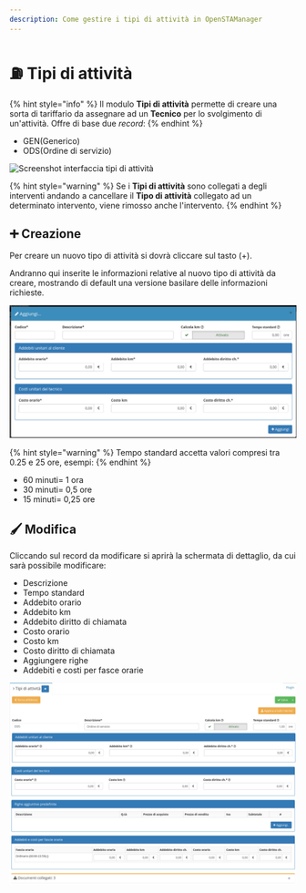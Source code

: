 ```yaml
---
description: Come gestire i tipi di attività in OpenSTAManager
---
```


# ⛽ Tipi di attività

{% hint style="info" %}
Il modulo **Tipi di attività** permette di creare una sorta di tariffario da assegnare ad un **Tecnico** per lo svolgimento di un'attività. Offre di base due _record_:
{% endhint %}

* GEN(Generico)
* ODS(Ordine di servizio)

![Screenshot interfaccia tipi di attività](../../../.gitbook/assets/RecordTipiDiAttività.PNG)

{% hint style="warning" %}
Se i **Tipi di attività** sono collegati a degli interventi andando a cancellare il **Tipo di attività** collegato ad un determinato intervento, viene rimosso anche l'intervento.
{% endhint %}

## ➕ Creazione

Per creare un nuovo tipo di attività si dovrà cliccare sul tasto (+).

Andranno qui inserite le informazioni relative al nuovo tipo di attività da creare, mostrando di default una versione basilare delle informazioni richieste.

![](<../../../.gitbook/assets/image (34).png>)

{% hint style="warning" %}
Tempo standard accetta valori compresi tra 0.25 e 25 ore, esempi:
{% endhint %}

* 60 minuti= 1 ora
* 30 minuti= 0,5 ore
* 15 minuti= 0,25 ore

## 🖌️ Modifica

Cliccando sul record da modificare si aprirà la schermata di dettaglio, da cui sarà possibile modificare:

* Descrizione
* Tempo standard
* Addebito orario
* Addebito km
* Addebito diritto di chiamata
* Costo orario
* Costo km
* Costo diritto di chiamata
* Aggiungere righe
* Addebiti e costi per fasce orarie

![](<../../../.gitbook/assets/Senzanome (1) (1).png>)
